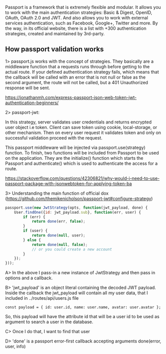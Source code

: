Passport is a framework that is extremely flexible and modular. It allows you to work with the main authentication strategies: Basic & Digest, OpenID, OAuth, OAuth 2.0 and JWT. And also allows you to work with external services authentication, such as Facebook, Google+, Twitter and more. By the way, in its official website, there is a list with +300 authentication strategies, created and maintained by 3rd-party.

## How passport validation works

1> passport.js works with the concept of strategies. They basically are a middleware function that a requests runs through before getting to the actual route. If your defined authentication strategy fails, which means that the callback will be called with an error that is not null or false as the second argument, the route will not be called, but a 401 Unauthorized response will be sent.

https://jonathanmh.com/express-passport-json-web-token-jwt-authentication-beginners/


2> passport-jwt:

In this strategy, server validates user credentials and returns encrypted user object i.e token. Client can save token using cookie, local-storage, or other mechanism. Then on every user request it validates token and only on successful validation proceed with the request.

This passport middleware will be injected via passport.use(strategy) function. To finish, two functions will be included from Passport to be used on the application. They are the initialize() function which starts the Passport and authenticate() which is used to authenticate the access for a route.

https://stackoverflow.com/questions/42306821/why-would-i-need-to-use-passport-package-with-jsonwebtoken-for-applying-token-ba

3> Understanding the main function of official dox (https://github.com/themikenicholson/passport-jwt#configure-strategy)
```js
passport.use(new JwtStrategy(opts, function(jwt_payload, done) {
    User.findOne({id: jwt_payload.sub}, function(err, user) {
        if (err) {
            return done(err, false);
        }
        if (user) {
            return done(null, user);
        } else {
            return done(null, false);
            // or you could create a new account
        }
    });
}));
```
A> In the above I pass-in a new instance of JwtStrategy and then pass in options and a callback.

B> 'jwt_payload' is an object literal containing the decoded JWT payload. Inside the callback the jwt_payload will contain all my user data, that I included in ../routes/api/users.js file

``const payload = { id: user.id, name: user.name, avatar: user.avatar };``

So, this payload will have the attribute id that will be a user id to be used as argument to search a user in the database.

C> Once I do that, I want to find that user

D> 'done' is a passport error-first callback accepting arguments done(error, user, info)
